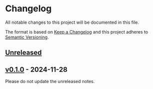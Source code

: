 # Changelog

All notable changes to this project will be documented in this file.

The format is based on [Keep a Changelog](http://keepachangelog.com/)
and this project adheres to [Semantic Versioning](http://semver.org/).

## [Unreleased](https://github.com/cndrsdrmn/eloquent-unique-attributes/compare/v0.1.0...master)

## [v0.1.0](https://github.com/cndrsdrmn/eloquent-unique-attributes/compare/v0.1.0...v0.1.0) - 2024-11-28

Please do not update the unreleased notes.

<!-- Content should be placed here -->